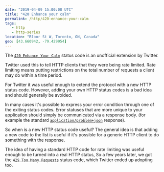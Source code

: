 ```yaml
---
date: "2019-04-09 15:00:00 UTC"
title: "420 Enhance your calm"
permalink: /http/420-enhance-your-calm
tags:
   - http
   - http-series
location: "Bloor St W, Toronto, ON, Canada"
geo: [43.660942, -79.429954]
---
```


The [`420 Enhance Your Calm`][1] status code is an unofficial extension by
Twitter.

Twitter used this to tell HTTP clients that they were being rate limited. Rate
limiting means putting restrictions on the total number of requests a client
may do within a time period.

For Twitter it was useful enough to extend the protocol with a new HTTP status code.
However, adding your own HTTP status codes is a bad idea and should generally be
avoided.

In many cases it's possible to express your error condition through one of the
exiting status codes. Error statuses that are more unique to your application
should simply be communicated via a response body. (for example the standard
[`application/problem+json`][2] response).

So when is a new HTTP status code useful? The general idea is that adding a
new code to the list is useful if it's possible for a generic HTTP client
to do something with the response.

The idea of having a standard HTTP code for rate limiting was useful enough to
be turned into a real HTTP status, So a few years later, we got the
[`429 Too Many Requests`][3] status code, which Twitter ended up adopting too.

[1]: https://developer.twitter.com/en/docs/basics/response-codes
[2]: https://tools.ietf.org/html/rfc7807 "application/problem+json"
[3]: /http/429-too-many-requests "429 Too Many Requests"
